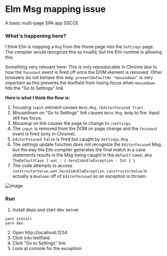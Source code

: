 # Elm Msg mapping issue
A basic multi-page SPA app SSCCE

### What's happening here?

I think Elm is mapping a `Msg` from the Home page into the `Settings` page.  
The compiler would recognize this as invalid, but the Elm runtime is allowing this.  

Something very relevant here: This is only reproducable in Chrome due to how 
the `focusout` event is fired off once the DOM element is removed. Other browsers
do not behave this way. `preventDefaultOn "mousedown"` is very important as
this prevents the textfield from losing focus when `mousedown` hits the "Go to Settings" link.

**Here is what I think the flow is:**
1. Focusing `input` element causes `Note.Msg (EditorFocused True)`.
2. Mousedown on "Go to Settings" link causes `Note.Msg NoOp` to fire. Input still has focus.
3. Mouseup on link causes the page to change to `/settings`.
4. The `input` is removed from the DOM on page change and the `focusout` event is fired (only in Chrome).
5. `EditorFocused False` is fired but caught by `Settings.Msg`
6. The settings update function does not recognize the `EditorFocused` Msg, 
but the way the Elm compiler generates the final match in a case statements results in the Msg being caught in the `default` case,
aka `TheDefaultCase { wat : { hereIsAnElmException : Int } }`
7. The code attempts to access `constructorValue.wat.hereIsAnElmException`.
`constructorValue` is actually a `Boolean` off of `EditorFocused` so an exception is thrown.

![image](https://user-images.githubusercontent.com/15849320/119717049-10cdfd00-be23-11eb-8d71-b83c0c9fb507.png)

### Run
1. Install deps and start dev server
```
yarn install
yarn dev
```
2. Open http://localhost:1234
3. Click into textfield.
4. Click "Go to Settings" link.
5. Look at console for the exception.

